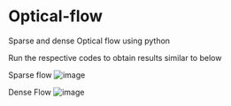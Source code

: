 # Optical-flow
Sparse and dense Optical flow using python

Run the respective codes to obtain results similar to below

Sparse flow
![image](https://github.com/ShanMallinathan/Optical-flow/assets/115928550/293f8d2e-f7b4-4726-b965-3e10c5341afd)

Dense Flow
![image](https://github.com/ShanMallinathan/Optical-flow/assets/115928550/58da5bfe-124e-43b8-96a1-f6f7154f8c3d)
